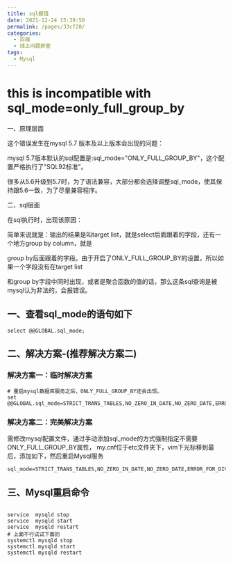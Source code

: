 ```yaml
---
title: sql报错
date: 2021-12-24 15:39:50
permalink: /pages/33cf28/
categories:
  - 后端
  - 线上问题排查
tags:
  - Mysql
---
```

# this is incompatible with sql_mode=only_full_group_by
一、原理层面

这个错误发生在mysql 5.7 版本及以上版本会出现的问题：

mysql 5.7版本默认的sql配置是:sql_mode="ONLY_FULL_GROUP_BY"，这个配置严格执行了"SQL92标准"。

很多从5.6升级到5.7时，为了语法兼容，大部分都会选择调整sql_mode，使其保持跟5.6一致，为了尽量兼容程序。


二、sql层面

在sql执行时，出现该原因：

简单来说就是：输出的结果是叫target list，就是select后面跟着的字段，还有一个地方group by column，就是

group by后面跟着的字段。由于开启了ONLY_FULL_GROUP_BY的设置，所以如果一个字段没有在target list 

和group by字段中同时出现，或者是聚合函数的值的话，那么这条sql查询是被mysql认为非法的，会报错误。

## 一、查看sql_mode的语句如下
```shell
select @@GLOBAL.sql_mode;
```
## 二、解决方案-(推荐解决方案二)

### 解决方案一：临时解决方案
```shell
# 重启mysql数据库服务之后，ONLY_FULL_GROUP_BY还会出现。
set @@GLOBAL.sql_mode=STRICT_TRANS_TABLES,NO_ZERO_IN_DATE,NO_ZERO_DATE,ERROR_FOR_DIVISION_BY_ZERO,NO_AUTO_CREATE_USER,NO_ENGINE_SUBSTITUTION
```
### 解决方案二：完美解决方案

需修改mysql配置文件，通过手动添加sql_mode的方式强制指定不需要ONLY_FULL_GROUP_BY属性，
my.cnf位于etc文件夹下，vim下光标移到最后，添加如下，然后重启Mysql服务
```shell
sql_mode=STRICT_TRANS_TABLES,NO_ZERO_IN_DATE,NO_ZERO_DATE,ERROR_FOR_DIVISION_BY_ZERO,NO_AUTO_CREATE_USER,NO_ENGINE_SUBSTITUTION
```

## 三、Mysql重启命令
```shell

service  mysqld stop
service  mysqld start
service  mysqld restart
# 上面不行试试下面的
systemctl mysqld stop
systemctl mysqld start
systemctl mysqld restart
```